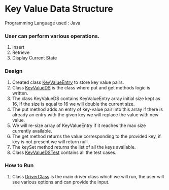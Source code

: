 # Key Value Data Structure

Programming Language used : Java

### User can perform various operations.
1. Insert
2. Retrieve
3. Display Current State

### Design
1. Created class [KeyValueEntry](https://github.com/vsainiv/key-value-data-structure/blob/main/key-value-ds/src/main/java/com/datastructure/KeyValueEntry.java) to store key value pairs.
2. Class [KeyValueDS](https://github.com/vsainiv/key-value-data-structure/blob/main/key-value-ds/src/main/java/com/datastructure/KeyValueDS.java) is the class where put and get methods logic is written.
3. The class KeyValueDS contains KeyValueEntry array initial size kept as 16, If the size is equal to 16 we will double the current size.
4. The put method adds an entry of key-value pair into this array if there is already an entry with the given key we will replace the value with new value.
5. We will re-size array of KeyValueEntry if it reaches the max size currently available.
6. The get method returns the value corresponding to the provided key, if key is not present we will return null.
7. The keySet method returns the list of all the keys available.
8. Class [KeyValueDSTest](https://github.com/vsainiv/key-value-data-structure/blob/main/key-value-ds/src/test/java/com/datastructure/KeyValueDSTest.java) contains all the test cases.
 

### How to Run
1. Class [DriverClass](https://github.com/vsainiv/key-value-data-structure/tree/main/key-value-ds/src/main/java/com/driver) is the main driver class which we will run, the user will see various options and can provide the input.
